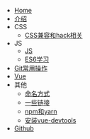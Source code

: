 * [Home](/)
* [介绍](docs/introduce.md)
* CSS
  * [CSS兼容和hack相关](docs/css/兼容和hack相关.md)
* JS
  * [JS](docs/JS/JS.md)
  * [ES6学习](docs/JS/ES6学习.md)
* [Git常用操作](docs/git/git常用操作.md)
* [Vue](docs/vue/index.md)
* 其他
  * [命名方式](docs/other/命名方式.md)
  * [一些链接](docs/other/一些链接.md)
  * [npm和yarn](docs/other/npm和yarn.md)
  * [安装vue-devtools](docs/other/安装vue-devtools.md)
* [Github](https://github.com/hanz520/notebook)
